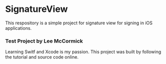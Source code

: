 # SignatureView
This respository is a simple project for signature view for signing  in iOS applications.

### Test Project by Lee McCormick
Learning Switf and Xcode is my passion. This project was built by following the tutorial and source code online.
